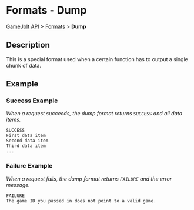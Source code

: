 # Formats - Dump

[GameJolt API](../index.md) > [Formats](index.md) > __Dump__

## Description

This is a special format used when a certain function has to output a single chunk of data.

## Example

### Success Example

_When a request succeeds, the dump format returns `SUCCESS` and all data items._

```
SUCCESS
First data item
Second data item
Third data item
...
```

### Failure Example

_When a request fails, the dump format returns `FAILURE` and the error message._

```
FAILURE
The game ID you passed in does not point to a valid game.
```